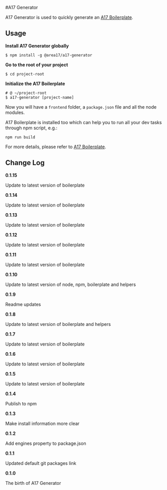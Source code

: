 #A17 Generator

A17 Generator is used to quickly generate an [A17 Boilerplate](https://code.area17.com/a17/fe-boilerplate/tree/master).

## Usage

**Install A17 Generator globally**

  ```shell
  $ npm install -g @area17/a17-generator
  ```

**Go to the root of your project**

  ```shell
  $ cd project-root
  ```

**Initialize the A17 Boilerplate**

  ```shell
  # @ ~/project-root
  $ a17-generator [project-name]
  ```

Now you will have a `frontend` folder, a `package.json` file and all the node modules.

A17 Boilerplate is installed too which can help you to run all your dev tasks through npm script, e.g.:

  ```shell
  npm run build
  ```

For more details, please refer to [A17 Boilerplate](https://code.area17.com/a17/fe-boilerplate/tree/master).

## Change Log

**0.1.15**

Update to latest version of boilerplate

**0.1.14**

Update to latest version of boilerplate

**0.1.13**

Update to latest version of boilerplate

**0.1.12**

Update to latest version of boilerplate

**0.1.11**

Update to latest version of boilerplate

**0.1.10**

Update to latest version of node, npm, boilerplate and helpers

**0.1.9**

Readme updates

**0.1.8**

Update to latest version of boilerplate and helpers

**0.1.7**

Update to latest version of boilerplate

**0.1.6**

Update to latest version of boilerplate

**0.1.5**

Update to latest version of boilerplate

**0.1.4**

Publish to npm

**0.1.3**

Make install information more clear

**0.1.2**

Add engines property to package.json

**0.1.1**

Updated default git packages link

**0.1.0**

The birth of A17 Generator
